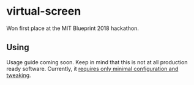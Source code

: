 # virtual-screen

Won first place at the MIT Blueprint 2018 hackathon.

## Using
Usage guide coming soon. Keep in mind that this is not at all production ready software. Currently, it [requires only minimal configuration and tweaking](https://www.xkcd.com/1742/).
